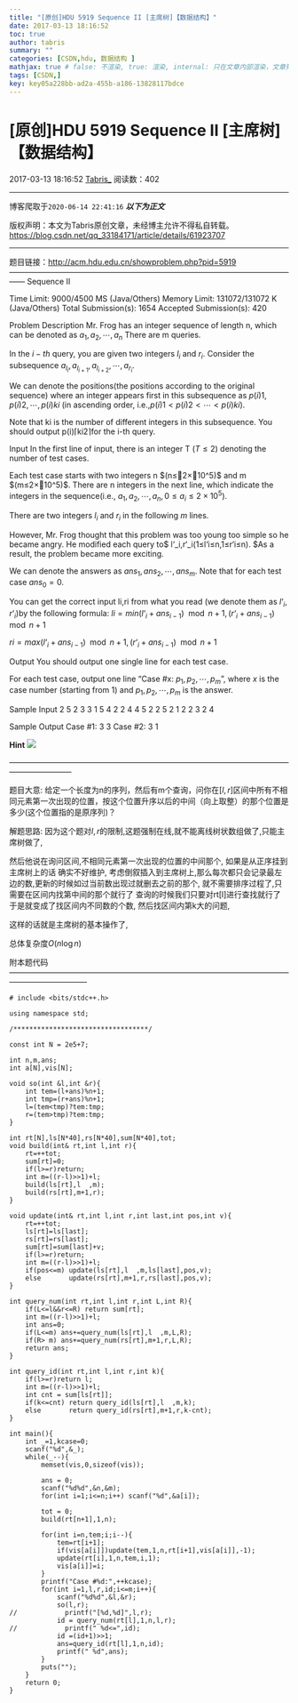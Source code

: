 ```yaml
---
title: "[原创]HDU 5919 Sequence II [主席树]【数据结构】"
date: 2017-03-13 18:16:52
toc: true
author: tabris
summary: ""
categories: [CSDN,hdu, 数据结构 ]
mathjax: true # false: 不渲染, true: 渲染, internal: 只在文章内部渲染，文章列表中不渲染
tags: [CSDN,]
key: key05a228bb-ad2a-455b-a186-13828117bdce
---
```


# [原创]HDU 5919 Sequence II [主席树]【数据结构】

2017-03-13 18:16:52  [Tabris_](https://me.csdn.net/qq_33184171) 阅读数：402

---

博客爬取于`2020-06-14 22:41:16`
***以下为正文***

版权声明：本文为Tabris原创文章，未经博主允许不得私自转载。
https://blog.csdn.net/qq_33184171/article/details/61923707

<!-- more -->

---

题目链接：http://acm.hdu.edu.cn/showproblem.php?pid=5919
——————————————————————————————————————
Sequence II

Time Limit: 9000/4500 MS (Java/Others)    Memory Limit: 131072/131072 K (Java/Others)
Total Submission(s): 1654    Accepted Submission(s): 420


Problem Description
Mr. Frog has an integer sequence of length n, which can be denoted as $a_1,a_2,⋯,a_n$ There are m queries.

In the $i-th$ query, you are given two integers $l_i$ and $r_i$. Consider the subsequence $a_{l_{i}},a_{l_{i+1}},a_{l_{i+2}},⋯,a_{r_{i}}$.

We can denote the positions(the positions according to the original sequence) where an integer appears first in this subsequence as $p(i)1,p(i)2,⋯,p(i)ki$ (in ascending order, i.e.,$p(i)1<p(i)2<⋯<p(i)ki)$.

Note that ki is the number of different integers in this subsequence. You should output p(i)⌈ki2⌉for the i-th query.
 

Input
In the first line of input, there is an integer T $(T≤2)$ denoting the number of test cases.

Each test case starts with two integers n $(n≤2×10^5)$ and m $(m≤2×10^5)$. There are n integers in the next line, which indicate the integers in the sequence(i.e., $a_1,a_2,⋯,a_n,0≤a_i≤2×10^5$).

There are two integers $l_i$ and $r_i$ in the following $m$ lines.

However, Mr. Frog thought that this problem was too young too simple so he became angry. He modified each query to$ l‘_i,r‘_i(1≤l‘i≤n,1≤r‘i≤n). $As a result, the problem became more exciting.

We can denote the answers as $ans_1,ans_2,⋯,ans_m$. Note that for each test case $ans_0=0$.

You can get the correct input li,ri from what you read (we denote them as $l‘_i,r‘_i$)by the following formula:
$li=min{(l‘_i+ans_{i−1}) \mod n+1,(r‘_i+ans_{i−1}) \mod n+1}$

$ri=max{(l‘_i+ans_{i−1})\mod n+1,(r‘_i+ans_{i−1}) \mod n+1}$
 

Output
You should output one single line for each test case.

For each test case, output one line “Case #x: $p_1,p_2,⋯,p_m$”, where $x$ is the case number (starting from 1) and $p_1,p_2,⋯,p_m$ is the answer.
 

Sample Input
2
5 2
3 3 1 5 4
2 2
4 4
5 2
2 5 2 1 2
2 3
2 4
 

Sample Output
Case #1: 3 3
Case #2: 3 1

**Hint**
![](http://acm.hdu.edu.cn/data/images/C728-1009-1.jpg)


————————————————————————————————————————————

题目大意:
给定一个长度为n的序列，然后有m个查询，问你在$[l,r]$区间中所有不相同元素第一次出现的位置，按这个位置升序以后的中间（向上取整）的那个位置是多少(这个位置指的是原序列)？

解题思路:
因为这个题对$l,r$的限制,这题强制在线,就不能离线树状数组做了,只能主席树做了,

然后他说在询问区间,不相同元素第一次出现的位置的中间那个,
如果是从正序挂到主席树上的话 确实不好维护,
考虑倒叙插入到主席树上,那么每次都只会记录最左边的数,更新的时候如过当前数出现过就删去之前的那个,
就不需要排序过程了,只需要在区间内找第中间的那个就行了
查询的时候我们只要对rt[l]进行查找就行了
于是就变成了找区间内不同数的个数,
然后找区间内第k大的问题,

这样的话就是主席树的基本操作了,

总体复杂度$O(n\log n)$


附本题代码
——————————————————————————————————————————————
```
# include <bits/stdc++.h>

using namespace std;

/**********************************/

const int N = 2e5+7;

int n,m,ans;
int a[N],vis[N];

void so(int &l,int &r){
    int tem=(l+ans)%n+1;
    int tmp=(r+ans)%n+1;
    l=(tem<tmp)?tem:tmp;
    r=(tem>tmp)?tem:tmp;
}

int rt[N],ls[N*40],rs[N*40],sum[N*40],tot;
void build(int& rt,int l,int r){
    rt=++tot;
    sum[rt]=0;
    if(l>=r)return;
    int m=((r-l)>>1)+l;
    build(ls[rt],l  ,m);
    build(rs[rt],m+1,r);
}

void update(int& rt,int l,int r,int last,int pos,int v){
    rt=++tot;
    ls[rt]=ls[last];
    rs[rt]=rs[last];
    sum[rt]=sum[last]+v;
    if(l>=r)return;
    int m=((r-l)>>1)+l;
    if(pos<=m) update(ls[rt],l  ,m,ls[last],pos,v);
    else       update(rs[rt],m+1,r,rs[last],pos,v);
}

int query_num(int rt,int l,int r,int L,int R){
    if(L<=l&&r<=R) return sum[rt];
    int m=((r-l)>>1)+l;
    int ans=0;
    if(L<=m) ans+=query_num(ls[rt],l  ,m,L,R);
    if(R> m) ans+=query_num(rs[rt],m+1,r,L,R);
    return ans;
}

int query_id(int rt,int l,int r,int k){
    if(l>=r)return l;
    int m=((r-l)>>1)+l;
    int cnt = sum[ls[rt]];
    if(k<=cnt) return query_id(ls[rt],l  ,m,k);
    else       return query_id(rs[rt],m+1,r,k-cnt);
}

int main(){
    int _=1,kcase=0;
    scanf("%d",&_);
    while(_--){
        memset(vis,0,sizeof(vis));

        ans = 0;
        scanf("%d%d",&n,&m);
        for(int i=1;i<=n;i++) scanf("%d",&a[i]);

        tot = 0;
        build(rt[n+1],1,n);

        for(int i=n,tem;i;i--){
            tem=rt[i+1];
            if(vis[a[i]])update(tem,1,n,rt[i+1],vis[a[i]],-1);
            update(rt[i],1,n,tem,i,1);
            vis[a[i]]=i;
        }
        printf("Case #%d:",++kcase);
        for(int i=1,l,r,id;i<=m;i++){
            scanf("%d%d",&l,&r);
            so(l,r);
//            printf("[%d,%d]",l,r);
            id = query_num(rt[l],1,n,l,r);
//            printf(" %d<=",id);
            id =(id+1)>>1;
            ans=query_id(rt[l],1,n,id);
            printf(" %d",ans);
        }
        puts("");
    }
    return 0;
}
```